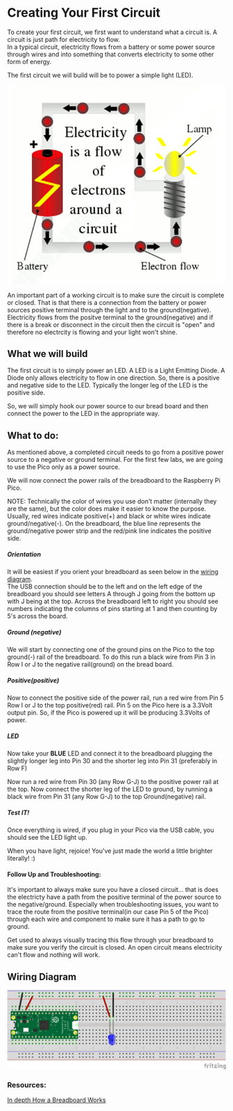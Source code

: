 # Creating Your First Circuit

To create your first circuit, we first want to understand what a circuit is.  A circuit is just path for electricity to flow.  
In a typical circuit, electricity flows from a battery or some power source through wires and into something that converts electricity to some other form of energy.

The first circuit we will build will be to power a simple light (LED).

![Basic Circuit](/images/Circuit.png)

An important part of a working circuit is to make sure the circuit is complete or closed.  That is that there is a connection from the battery or power sources positive terminal through the light and to the ground(negative).  Electricity flows from the positve terminal to the ground(negative) and if there is a break or disconnect in the circuit then the circuit is "open" and therefore no electrcity is flowing and your light won't shine.

## What we will build

The first circuit is to simply power an LED.  A LED is a Light Emitting Diode.  A Diode only allows electricity to flow in one direction.  So, there is a positive and negative side to the LED.  Typically the longer leg of the LED is the positive side.


So, we will simply hook our power source to our bread board and then connect the power to the LED in the appropriate way. 

## What to do:

As mentioned above, a completed circuit needs to go from a positive power source to a negative or ground terminal.  For the first few labs, we are going to use the Pico only as a power source.  

We will now connect the power rails of the breadboard to the Raspberry Pi Pico.  


NOTE: Technically the color of wires you use don't matter (internally they are the same), but the color does make it easier to know the purpose.  Usually, red wires indicate positive(+) and black or white wires indicate ground/negative(-).  On the breadboard, the blue line represents the ground/negative power strip and the red/pink line indicates the positive side.

##### Orientation

It will be easiest if you orient your breadboard as seen below in the [wiring diagram](#wiring-diagram).   
The USB connection should be to the left and on the left edge of the breadboard you should see letters A through J going from the bottom up with J being at the top.  Across the breadboard left to right you should see numbers indicating the columns of pins starting at 1 and then counting by 5's across the board.


##### Ground (negative)

We will start by connecting one of the ground pins on the Pico to the top ground(-) rail of the breadboard.  To do this run a black wire from Pin 3 in Row I or J to the negative rail(ground) on the bread board.  

##### Positive(positive)
Now to connect the positive side of the power rail, run a red wire from Pin 5 Row I or J to the top positive(red) rail.  Pin 5 on the Pico here is a 3.3Volt output pin.  So, if the Pico is powered up it will be producing 3.3Volts of power.


##### LED

Now take your **BLUE** LED and connect it to the breadboard plugging the slightly longer leg into Pin 30 and the shorter leg into Pin 31 (preferably in Row F)

Now run a red wire from Pin 30 (any Row G-J) to the positive power rail at the top.  Now connect the shorter leg of the LED to ground, by running a black wire from Pin 31 (any Row G-J) to the top Ground(negative) rail.

##### Test IT!
Once everything is wired, if you plug in your Pico via the USB cable, you should see the LED light up.

When you have light, rejoice! You've just made the world a little brighter literally! :)


#### Follow Up and Troubleshooting:

It's important to always make sure you have a closed circuit... that is does the electricty have a path from the positive terminal of the power source to the negative/ground.  Especially when troubleshooting issues, you want to trace the route from the positive terminal(in our case Pin 5 of the Pico) through each wire and component to make sure it has a path to go to ground.

Get used to always visually tracing this flow through your breadboard to make sure you verify the circuit is closed.  An open circuit means electricity can't flow and nothing will work.

## Wiring Diagram

![Basic LED Wiring Diagram](/images/1_Circuit_bb.png)



### Resources:

[In depth How a Breadboard Works](https://learn.sparkfun.com/tutorials/how-to-use-a-breadboard/all)
